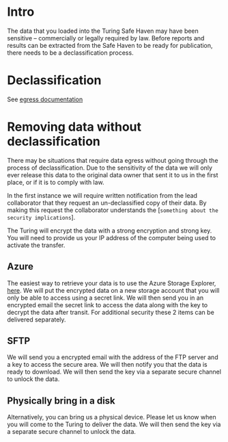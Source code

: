 # Intro
The data that you loaded into the Turing Safe Haven may have been sensitive – commercially or legally required by law. Before reports and results can be extracted from the Safe Haven to be ready for publication, there needs to be a declassification process.

# Declassification
See [egress documentation](egress.md)

# Removing data without declassification
There may be situations that require data egress without going through the process of declassification.  Due to the sensitivity of the data we will only ever release this data to the original data owner that sent it to us in the first place, or if it is to comply with law.

In the first instance we will require written notification from the lead collaborator that they request an un-declassified copy of their data. By making this request the collaborator understands the [`something about the security implications`].

The Turing will encrypt the data with a strong encryption and strong key. You will need to provide us your IP address of the computer being used to activate the transfer.

## Azure
The easiest way to retrieve your data is to use the Azure Storage Explorer, [here](https://azure.microsoft.com/en-gb/features/storage-explorer/). We will put the encrypted data on a new storage account that you will only be able to access using a secret link.
We will then send you in an encrypted email the secret link to access the data along with the key to decrypt the data after transit. For additional security these 2 items can be delivered separately.

## SFTP
We will send you a encrypted email with the address of the FTP server and a key to access the secure area. We will then notify you that the data is ready to download. We will then send the key via a separate secure channel to unlock the data.

## Physically bring in a disk
Alternatively, you can bring us a physical device.
Please let us know when you will come to the Turing to deliver the data.
We will then send the key via a separate secure channel to unlock the data.
